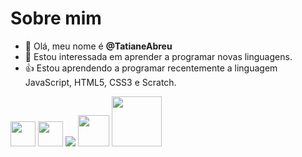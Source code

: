 # Sobre mim

- 👋 Olá, meu nome é **@TatianeAbreu**
- 👀 Estou interessada em aprender a programar novas linguagens.
- :+1: Estou aprendendo a programar recentemente a linguagem JavaScript, HTML5, CSS3 e Scratch. 

<img src="https://cdn.jsdelivr.net/gh/devicons/devicon/icons/java/java-original.svg" width="40" height="40"/> <img src="https://cdn.jsdelivr.net/gh/devicons/devicon/icons/arduino/arduino-plain-wordmark.svg" width="40" height="40"/> 
<img src="https://img.shields.io/badge/Scratch-4D97FF?stylhttps://github.com/IsaacAlves7/javascript-programming.pnge=for-the-badge&logo=Scratch&logoColor=white" />
<img src="https://raw.githubusercontent.com/learnbr/html-css/master/logo.png" widdth="40" height="50"/>
<img src="https://img.favpng.com/22/13/7/eddie-iron-maiden-for-a-jovem-do-vasco-heavy-metal-motorcycle-png-favpng-h17Q55YeyzQFhBdmQfzsNcQbc.jpg" widdth="60" height="80"/>
